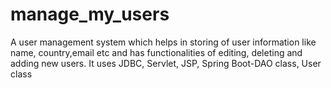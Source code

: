 # manage_my_users
A user management system which helps in storing of user information like name, country,email etc and has functionalities of editing, deleting and adding new users.
It uses JDBC, Servlet, JSP, Spring Boot-DAO class, User class
